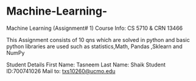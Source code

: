 # Machine-Learning-

Machine Learning (Assignment# 1)
Course Info: CS 5710 & CRN 13466

This Assignment consists of 10 qns which are solved in python and basic python libraries are used such as statistics,Math, Pandas ,Sklearn and NumPy


Student Details
First Name: Tasneem
Last Name: Shaik
Student ID:700741026
Mail to: txs10260@ucmo.edu
